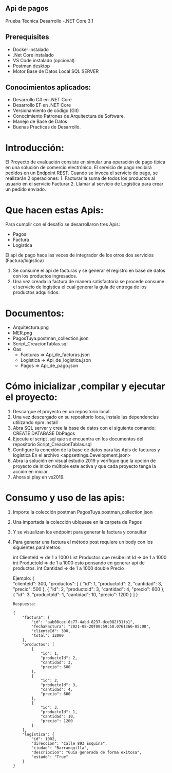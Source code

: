 ## Api de pagos
Prueba Técnica Desarrollo -.NET Core 3.1

## Prerequisites
 * Docker instalado
 * .Net Core instalado
 * VS Code instalado (opcional)
 * Postman desktop
 * Motor Base de Datos Local SQL SERVER
 
## Conocimientos aplicados: 
 * Desarrollo C# en .NET Core
 * Desarrollo EF en .NET Core
 * Versionamiento de código (Git)
 * Conocimiento Patrones de Arquitectura de Software.
 * Manejo de Base de Datos 
 * Buenas Practicas de Desarrollo.
 
# Introducción:
  El Proyecto de evaluación consiste en simular una operación de pago típica en una solución de comercio electrónico.
  El servicio de pago recibirá pedidos en un Endpoint REST. Cuando se invoca el servicio de pago, se realizarán 2 operaciones:
    1. Facturar la suma de todos los productos al usuario en el servicio Facturar
    2. Llamar al servicio de Logística para crear un pedido enviado.

# Que hacen estas Apis:
  Para cumplir con el desafío se desarrollaron tres Apis:
  * Pagos
  * Factura
  * Logística
  
  El api de pago hace las veces de integrador de los otros dos servicios (Factura/logística)
  1.	Se consume el api de facturas y se generar el registro en base de datos con los productos ingresados.
  2.	Una vez creada la factura de manera satisfactoria se procede consume el servicio de logística el cual generar la guía de entrega de los productos adquiridos.
  
  
  # Documentos:
  * Arquitectura.png
  * MER.png
  * PagosTuya.postman_collection.json
  * Script_CreacionTablas.sql
  * Oas
  	* Facturas => Api_de_facturas.json
  	* Logistica => Api_de_logistica.json
  	* Pagos => Api_de_pago.json
  	
  # Cómo inicializar ,compilar y ejecutar el proyecto:
  1. Descargue el proyecto en un repositorio local.
  2. Una vez descargado en su repositorio loca, instale las dependencias utilizando
  	npm install
  3. Abra SQL server y cree la base de datos con el siguiente comando:
  	CREATE DATABASE DbPagos
  4. Ejecute el script .sql que se encuentra en los documentos del repositorio
  	Script_CreacionTablas.sql
  5. Configure la conexión de la base de datos para las Apis de facturas y logística
  	En el archivo <appsettings.Development.json>
  6. Abra la solución en visual estudio 2019 y verifique que la opción de proyecto de inicio múltiple este activa y que cada proyecto tenga la acción en iniciar.
  7. Ahora si play en vs2019.
 
 # Consumo y uso de las apis:
 1. Importe la colección postman
  	PagosTuya.postman_collection.json
 2. Una importada la colección ubíquese en la carpeta de Pagos
 3. Y se visualizan los endpoint para generar la factura y consultar
 4. Para generar una factura el método post requiere un body con los siguientes parámetros:
    
    int ClienteId  => de 1 a 1000
		List<Item> Productos que resibe
		int Id => de 1 a 1000 
        int ProductoId => de 1 a 1000 esto pensando en generar api de productos.
        int Cantidad => de 1 a 1000
        double Precio
	
	Ejemplo:
		{  
		  "clienteId": 300,
		  "productos": [
			{
			  "id": 1,
			  "productoId": 2,
			  "cantidad": 3,
			  "precio": 500
			},
			 {
			  "id": 2,
			  "productoId": 3,
			  "cantidad": 4,
			  "precio": 600
			},
			 {
			  "id": 3,
			  "productoId": 1,
			  "cantidad": 10,
			  "precio": 1200
			}
		  ]
		}
		
		Respuesta:
		
		{
			"factura": {
				"id": "aab08cec-0c77-4abd-8237-dce082f31fb1",
				"fechaFactura": "2021-08-20T00:59:58.0761366-05:00",
				"clienteId": 300,
				"total": 12000
			},
			"productos": [
				{
					"id": 1,
					"productoId": 2,
					"cantidad": 3,
					"precio": 500
				},
				{
					"id": 2,
					"productoId": 3,
					"cantidad": 4,
					"precio": 600
				},
				{
					"id": 3,
					"productoId": 1,
					"cantidad": 10,
					"precio": 1200
				}
			],
			"logistica": {
				"id": 1002,
				"direccion": "Calle 893 Esquina",
				"ciudad": "Barranquilla",
				"descripcion": "Guía generada de forma exitosa",
				"estado": "True"
			}
		}

